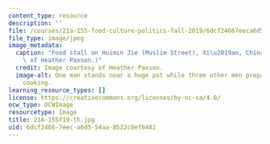 ```yaml
---
content_type: resource
description: ''
file: /courses/21a-155-food-culture-politics-fall-2019/6dcf24667eeca6d554aa8522c8ef6481_21A-155f19-th.jpg
file_type: image/jpeg
image_metadata:
  caption: "Food stall on Huimin Jie (Muslim Street), Xi\u2019an, China. (Image courtesy\
    \ of Heather Paxson.)"
  credit: Image courtesy of Heather Paxson.
  image-alt: One man stands near a huge pot while three other men prepare food for
    cooking.
learning_resource_types: []
license: https://creativecommons.org/licenses/by-nc-sa/4.0/
ocw_type: OCWImage
resourcetype: Image
title: 21A-155f19-th.jpg
uid: 6dcf2466-7eec-a6d5-54aa-8522c8ef6481
---
```

